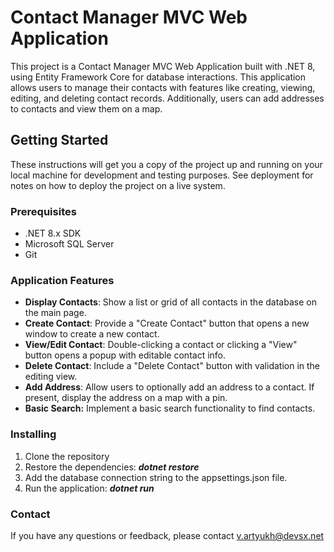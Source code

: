 # Contact Manager MVC Web Application
This project is a Contact Manager MVC Web Application built with .NET 8, using Entity Framework Core for database interactions. This application allows users to manage their contacts with features like creating, viewing, editing, and deleting contact records. 
Additionally, users can add addresses to contacts and view them on a map.

## Getting Started
These instructions will get you a copy of the project up and running on your local machine for development and testing purposes. See deployment for notes on how to deploy the project on a live system.

### Prerequisites
- .NET 8.x SDK 
- Microsoft SQL Server
- Git

### Application Features
- **Display Contacts**: Show a list or grid of all contacts in the database on the main page.
- **Create Contact**: Provide a "Create Contact" button that opens a new window to create a new contact.
- **View/Edit Contact**: Double-clicking a contact or clicking a "View" button opens a popup with editable contact info.
- **Delete Contact**: Include a "Delete Contact" button with validation in the editing view.
- **Add Address**: Allow users to optionally add an address to a contact. If present, display the address on a map with a pin.
- **Basic Search:** Implement a basic search functionality to find contacts. 

### Installing
1. Clone the repository
2. Restore the dependencies: _**dotnet restore**_
3. Add the database connection string to the appsettings.json file. 
4. Run the application: **_dotnet run_**


### Contact
If you have any questions or feedback, please contact [v.artyukh@devsx.net](v.artyukh@devsx.net)